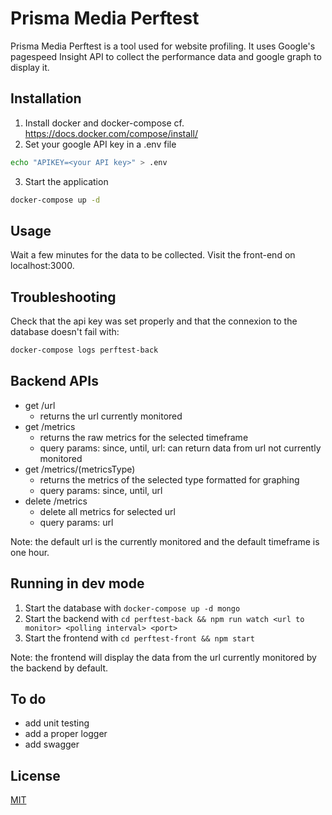 # Prisma Media Perftest

Prisma Media Perftest is a tool used for website profiling. It uses Google's pagespeed Insight API to collect the performance data and google graph to display it.

## Installation

1. Install docker and docker-compose cf. 
https://docs.docker.com/compose/install/
2. Set your google API key in a .env file
```bash
echo "APIKEY=<your API key>" > .env
```
3. Start the application
```bash
docker-compose up -d
```

## Usage
Wait a few minutes for the data to be collected. Visit the front-end on localhost:3000. 

## Troubleshooting
Check that the api key was set properly and that the connexion to the database doesn't fail with:
```bash
docker-compose logs perftest-back
```

## Backend APIs
- get /url 
  - returns the url currently monitored 
- get /metrics
  - returns the raw metrics for the selected timeframe
  - query params: since, until, url: can return data from url not currently monitored
- get /metrics/(metricsType) 
  - returns the metrics of the selected type formatted for graphing
  - query params: since, until, url
- delete /metrics
  - delete all metrics for selected url
  - query params: url

Note: the default url is the currently monitored and the default timeframe is one hour.

## Running in dev mode
1. Start the database with `docker-compose up -d mongo` 
2. Start the backend with `cd perftest-back && npm run watch <url to monitor> <polling interval> <port>` 
3. Start the frontend with `cd perftest-front && npm start`

Note: the frontend will display the data from the url currently monitored by the backend by default.

## To do
- add unit testing 
- add a proper logger
- add swagger

## License
[MIT](https://choosealicense.com/licenses/mit/)